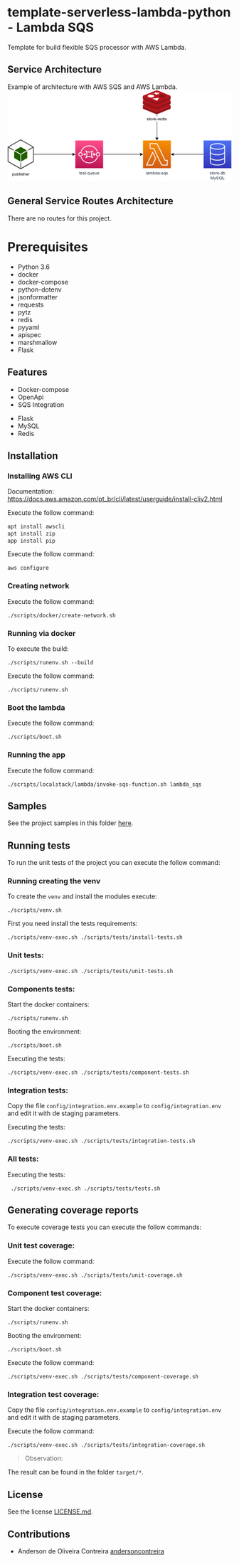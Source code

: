 # template-serverless-lambda-python - Lambda SQS
Template for build flexible SQS processor with AWS Lambda.

## Service Architecture
Example of architecture with AWS SQS and AWS Lambda.
![Service-Arch](docs/service-arch.png)

## General Service Routes Architecture
There are no routes for this project.

# Prerequisites
- Python 3.6
- docker
- docker-compose
- python-dotenv
- jsonformatter
- requests
- pytz
- redis
- pyyaml
- apispec
- marshmallow
- Flask

## Features
- Docker-compose 
- OpenApi
- SQS Integration
* Flask
* MySQL
* Redis

## Installation

### Installing AWS CLI
Documentation:
https://docs.aws.amazon.com/pt_br/cli/latest/userguide/install-cliv2.html

Execute the follow command:
```
apt install awscli
apt install zip
app install pip
```
Execute the follow command:
```
aws configure
```

### Creating network
Execute the follow command:
```
./scripts/docker/create-network.sh
```

### Running via docker
To execute the build:
```
./scripts/runenv.sh --build
```

Execute the follow command:
```
./scripts/runenv.sh
```

### Boot the lambda
Execute the follow command:
```
./scripts/boot.sh
```

### Running the app
Execute the follow command:
```
./scripts/localstack/lambda/invoke-sqs-function.sh lambda_sqs
```

## Samples
See the project samples in this folder [here](samples).

## Running tests
To run the unit tests of the project you can execute the follow command:

### Running creating the venv
To create the `venv` and install the modules execute:
```
./scripts/venv.sh
```

First you need install the tests requirements:
 ```
 ./scripts/venv-exec.sh ./scripts/tests/install-tests.sh 
 ```

 
### Unit tests:
 ```
./scripts/venv-exec.sh ./scripts/tests/unit-tests.sh
 ``` 
### Components tests:
Start the docker containers:
 ```
./scripts/runenv.sh
```
Booting the environment:
 ```
./scripts/boot.sh
```

Executing the tests:
 ```
./scripts/venv-exec.sh ./scripts/tests/component-tests.sh
```
### Integration tests:
Copy the file `config/integration.env.example` to 
`config/integration.env` and edit it with de staging parameters.

Executing the tests:
 ```
./scripts/venv-exec.sh ./scripts/tests/integration-tests.sh
```


### All tests:
Executing the tests:
```
 ./scripts/venv-exec.sh ./scripts/tests/tests.sh 
 ```

## Generating coverage reports
To execute coverage tests you can execute the follow commands:

### Unit test coverage:
Execute the follow command:
``` 
./scripts/venv-exec.sh ./scripts/tests/unit-coverage.sh
``` 

### Component test coverage:
Start the docker containers:
``` 
./scripts/runenv.sh
```
Booting the environment:
 ```
./scripts/boot.sh
```

Execute the follow command:
``` 
./scripts/venv-exec.sh ./scripts/tests/component-coverage.sh
```

### Integration test coverage:

Copy the file `config/integration.env.example` to 
`config/integration.env` and edit it with de staging parameters.

Execute the follow command:
``` 
./scripts/venv-exec.sh ./scripts/tests/integration-coverage.sh
```
> Observation:

The result can be found in the folder `target/*`.


## License
See the license [LICENSE.md](LICENSE.md).

## Contributions
* Anderson de Oliveira Contreira [andersoncontreira](https://github.com/andersoncontreira)

